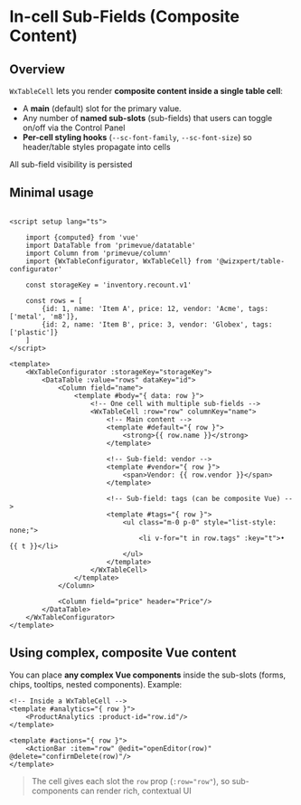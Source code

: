 # In-cell Sub-Fields (Composite Content)

## Overview

`WxTableCell` lets you render **composite content inside a single table cell**:

- A **main** (default) slot for the primary value.
- Any number of **named sub-slots** (sub-fields) that users can toggle on/off via the Control Panel
- **Per-cell styling hooks** (`--sc-font-family`, `--sc-font-size`) so header/table styles propagate into cells

All sub-field visibility is persisted

## Minimal usage

```vue

<script setup lang="ts">
    
    import {computed} from 'vue'
    import DataTable from 'primevue/datatable'
    import Column from 'primevue/column'
    import {WxTableConfigurator, WxTableCell} from '@wizxpert/table-configurator'
    
    const storageKey = 'inventory.recount.v1'
    
    const rows = [
        {id: 1, name: 'Item A', price: 12, vendor: 'Acme', tags: ['metal', 'm8']},
        {id: 2, name: 'Item B', price: 3, vendor: 'Globex', tags: ['plastic']}
    ]
</script>

<template>
    <WxTableConfigurator :storageKey="storageKey">
        <DataTable :value="rows" dataKey="id">
            <Column field="name">
                <template #body="{ data: row }">
                    <!-- One cell with multiple sub-fields -->
                    <WxTableCell :row="row" columnKey="name">
                        <!-- Main content -->
                        <template #default="{ row }">
                            <strong>{{ row.name }}</strong>
                        </template>
                        
                        <!-- Sub-field: vendor -->
                        <template #vendor="{ row }">
                            <span>Vendor: {{ row.vendor }}</span>
                        </template>
                        
                        <!-- Sub-field: tags (can be composite Vue) -->
                        <template #tags="{ row }">
                            <ul class="m-0 p-0" style="list-style: none;">
                                <li v-for="t in row.tags" :key="t">• {{ t }}</li>
                            </ul>
                        </template>
                    </WxTableCell>
                </template>
            </Column>
            
            <Column field="price" header="Price"/>
        </DataTable>
    </WxTableConfigurator>
</template>
```

## Using complex, composite Vue content

You can place **any complex Vue components** inside the sub-slots (forms, chips, tooltips, nested components). Example:

```vue
<!-- Inside a WxTableCell -->
<template #analytics="{ row }">
    <ProductAnalytics :product-id="row.id"/>
</template>

<template #actions="{ row }">
    <ActionBar :item="row" @edit="openEditor(row)" @delete="confirmDelete(row)"/>
</template>
```

> The cell gives each slot the `row` prop (`:row="row"`), so sub-components can render rich, contextual UI

  